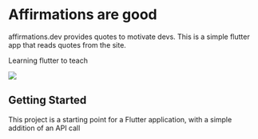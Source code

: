 # Affirmations are good
affirmations.dev provides quotes to motivate devs. This is a simple flutter app that reads quotes from the site.

Learning flutter to teach



![](https://subedi.ml/img/flutter.png)







## Getting Started

This project is a starting point for a Flutter application, with a simple addition of an API call

